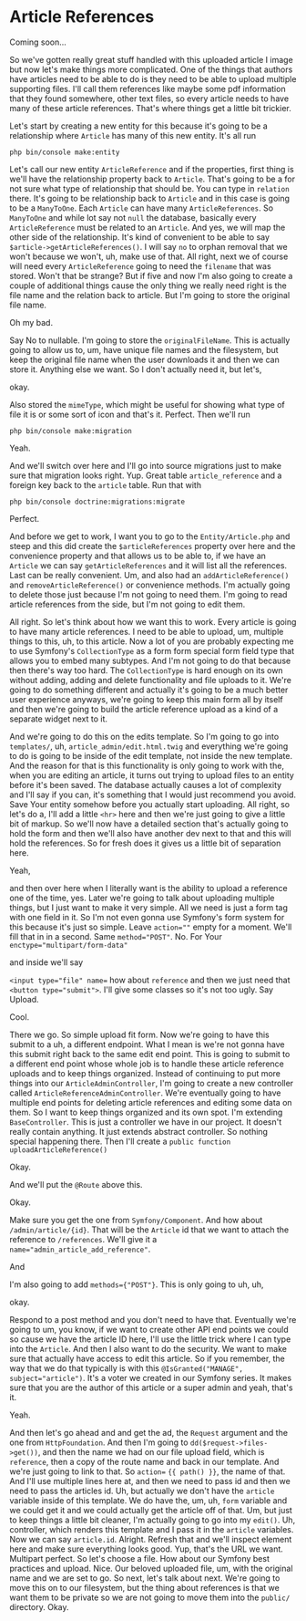 # Article References

Coming soon...

So we've gotten really great stuff handled with this uploaded article I image but now
let's make things more complicated. One of the things that authors have articles need
to be able to do is they need to be able to upload multiple supporting files. I'll
call them references like maybe some pdf information that they found somewhere, other
text files, so every article needs to have many of these article references. That's
where things get a little bit trickier.

Let's start by creating a new entity for this because it's going to be a relationship
where `Article` has many of this new entity. It's all run

```terminal
php bin/console make:entity
```

Let's call our new entity `ArticleReference` and if the properties, first thing
is we'll have the relationship property back to `Article`. That's going to be a for not
sure what type of relationship that should be. You can type in `relation` there. It's
going to be relationship back to `Article` and in this case is going to be a `ManyToOne`. 
Each `Article` can have many `ArticleReferences`. So `ManyToOne` and while lot
say not `null` the database, basically every `ArticleReference` must be related to an
`Article`. And yes, we will map the other side of the relationship. It's kind of
convenient to be able to say `$article->getArticleReferences()`. I will say `no` to
orphan removal that we won't because we won't, uh, make use of that. All right, next
we of course will need every `ArticleReference` going to need the `filename` that was
stored. Won't that be strange? But if five and now I'm also going to create a couple
of additional things cause the only thing we really need right is the file name and
the relation back to article. But I'm going to store the original file name.

Oh my bad.

Say No to nullable. I'm going to store the `originalFileName`. This is actually going to
allow us to, um, have unique file names and the filesystem, but keep the original
file name when the user downloads it and then we can store it. Anything else we want.
So I don't actually need it, but let's,

okay.

Also stored the `mimeType`, which might be useful for showing what type of file it is
or some sort of icon and that's it. Perfect. Then we'll run 

```terminal
php bin/console make:migration
```

Yeah.

And we'll switch over here and I'll go into source migrations just to make sure that
migration looks right. Yup. Great table `article_reference` and a foreign key back to
the `article` table. Run that with 

```terminal
php bin/console doctrine:migrations:migrate
```

Perfect.

And before we get to work, I want you to go to the `Entity/Article.php` and steep
and this did create the `$articleReferences` property over here and the convenience
property and that allows us to be able to, if we have an `Article` we can say 
`getArticleReferences` and it will list all the references. Last can be really
convenient. Um, and also had an `addArticleReference()` and `removeArticleReference()`
or convenience methods. I'm actually going to delete those just because I'm not going
to need them. I'm going to read article references from the side, but I'm not going
to edit them.

All right. So let's think about how we want this to work. Every article is going to
have many article references. I need to be able to upload, um, multiple things to
this, uh, to this article. Now a lot of you are probably expecting me to use
Symfony's `CollectionType` as a form form special form field type that allows you to
embed many subtypes. And I'm not going to do that because then there's way too hard.
The `CollectionType` is hard enough on its own without adding, adding and delete
functionality and file uploads to it. We're going to do something different and
actually it's going to be a much better user experience anyways, we're going to keep
this main form all by itself and then we're going to build the article reference
upload as a kind of a separate widget next to it.

And we're going to do this on the edits template. So I'm going to go into `templates/`,
uh, `article_admin/edit.html.twig` and everything we're going to do is going to
be inside of the edit template, not inside the new template. And the reason for that
is this functionality is only going to work with the, when you are editing an
article, it turns out trying to upload files to an entity before it's been saved. The
database actually causes a lot of complexity and I'll say if you can, it's something
that I would just recommend you avoid. Save Your entity somehow before you actually
start uploading. All right, so let's do a, I'll add a little `<hr>` here and then we're
just going to give a little bit of markup. So we'll now have a detailed section
that's actually going to hold the form and then we'll also have another dev next to
that and this will hold the references. So for fresh does it gives us a little bit of
separation here.

Yeah,

and then over here when I literally want is the ability to upload a reference one of
the time, yes. Later we're going to talk about uploading multiple things, but I just
want to make it very simple. All we need is just a form tag with one field in it. So
I'm not even gonna use Symfony's form system for this because it's just so simple.
Leave `action=""` empty for a moment. We'll fill that in in a second. Same 
`method="POST"`. No. For Your `enctype="multipart/form-data"`

and inside we'll say

`<input type="file" name=` how about `reference` and then we just need that 
`<button type="submit">`. I'll give some classes so it's not too ugly. Say Upload.

Cool.

There we go. So simple upload fit form. Now we're going to have this submit to a uh,
a different endpoint. What I mean is we're not gonna have this submit right back to
the same edit end point. This is going to submit to a different end point whose whole
job is to handle these article reference uploads and to keep things organized.
Instead of continuing to put more things into our `ArticleAdminController`, I'm going
to create a new controller called `ArticleReferenceAdminController`. We're
eventually going to have multiple end points for deleting article references and
editing some data on them. So I want to keep things organized and its own spot. I'm
extending `BaseController`. This is just a controller we have in our project. It
doesn't really contain anything. It just extends abstract controller. So nothing
special happening there. Then I'll create a 
`public function uploadArticleReference()`

Okay.

And we'll put the `@Route` above this.

Okay.

Make sure you get the one from `Symfony/Component`. And how about `/admin/article/{id}`.
That will be the `Article` id that we want to attach the reference to `/references`.
We'll give it a `name="admin_article_add_reference"`.

And

I'm also going to add `methods={"POST"}`. This is only going to uh, uh,

okay.

Respond to a post method and you don't need to have that. Eventually we're going to
um, you know, if we want to create other API end points we could so cause we have the
article ID here, I'll use the little trick where I can type into the `Article`. And
then I also want to do the security. We want to make sure that actually have access
to edit this article. So if you remember, the way that we do that typically is with
this `@IsGranted("MANAGE", subject="article")`. It's a voter we created in our Symfony
series. It makes sure that you are the author of this article or a super admin and
yeah, that's it.

Yeah.

And then let's go ahead and and get the ad, the `Request` argument and the one from
`HttpFoundation`. And then I'm going to `dd($request->files->get())`, and then the name we
had on our file upload field, which is `reference`, then a copy of the route name and
back in our template. And we're just going to link to that. So `action=` `{{ path() }}`, the
name of that. And I'll use multiple lines here at, and then we need to pass id and
then we need to pass the articles id. Uh, but actually we don't have the `article`
variable inside of this template. We do have the, um, uh, `form` variable and we could
get it and we could actually get the article off of that. Um, but just to keep things
a little bit cleaner, I'm actually going to go into my `edit()`. Uh, controller, which
renders this template and I pass it in the `article` variables. Now we can say
`article.id`. Alright. Refresh that and we'll inspect element here and make sure
everything looks good. Yup, that's the URL we want. Multipart perfect. So let's
choose a file. How about our Symfony best practices and upload. Nice. Our beloved
uploaded file, um, with the original name and we are set to go. So next, let's talk
about next. We're going to move this on to our filesystem, but the thing about
references is that we want them to be private so we are not going to move them into
the `public/` directory. Okay.